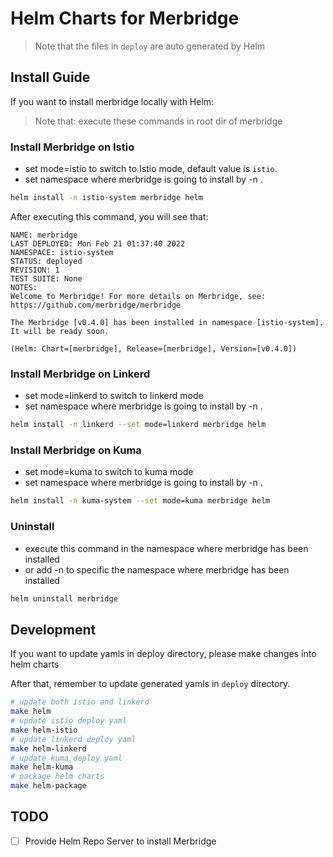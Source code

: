 # Helm Charts for Merbridge

> Note that the files in `deploy` are auto generated by Helm

## Install Guide

If you want to install merbridge locally with Helm:

> Note that: execute these commands in root dir of merbridge

### Install Merbridge on Istio

+ set mode=istio to switch to Istio mode, default value is `istio`.
+ set namespace where merbridge is going to install by -n .

``` bash
helm install -n istio-system merbridge helm
```

After executing this command, you will see that:

```
NAME: merbridge
LAST DEPLOYED: Mon Feb 21 01:37:40 2022
NAMESPACE: istio-system
STATUS: deployed
REVISION: 1
TEST SUITE: None
NOTES:
Welcome to Merbridge! For more details on Merbridge, see: https://github.com/merbridge/merbridge

The Merbridge [v0.4.0] has been installed in namespace [istio-system]. It will be ready soon.

(Helm: Chart=[merbridge], Release=[merbridge], Version=[v0.4.0])
```

### Install Merbridge on Linkerd

+ set mode=linkerd to switch to linkerd mode
+ set namespace where merbridge is going to install by -n .

``` bash
helm install -n linkerd --set mode=linkerd merbridge helm
```

### Install Merbridge on Kuma

+ set mode=kuma to switch to kuma mode
+ set namespace where merbridge is going to install by -n .

``` bash
helm install -n kuma-system --set mode=kuma merbridge helm
```

### Uninstall

+ execute this command in the namespace where merbridge has been installed
+ or add -n to specific the namespace where merbridge has been installed

``` bash
helm uninstall merbridge
```

## Development

If you want to update yamls in deploy directory, please make changes into helm charts

After that, remember to update generated yamls in `deploy` directory.

``` bash
# update both istio and linkerd
make helm
# update istio deploy yaml
make helm-istio
# update linkerd deploy yaml
make helm-linkerd
# update kuma deploy yaml
make helm-kuma
# package helm charts
make helm-package
```

## TODO
- [ ] Provide Helm Repo Server to install Merbridge
